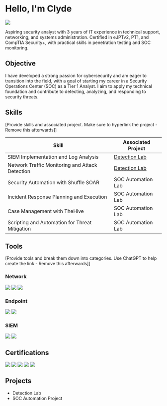 # Hello, I'm Clyde
<a href="https://www.linkedin.com/in/arian-clyde-quiber-26b065131/"><img src="https://img.shields.io/badge/-LinkedIn-0072b1?&style=for-the-badge&logo=linkedin&logoColor=white" /></a>


Aspiring security analyst with 3 years of IT experience in technical support, networking, and systems administration. Certified in eJPTv2, PT1, and CompTIA Security+, with practical skills in penetration testing and SOC monitoring. 

## Objective

I have developed a strong passion for cybersecurity and am eager to transition into the field, with a goal of starting my career in a Security Operations Center (SOC) as a Tier 1 Analyst. I aim to apply my technical foundation and contribute to detecting, analyzing, and responding to security threats.

## Skills
[Provide skills and associated project. Make sure to hyperlink the project - Remove this afterwards]]

| Skill                                         | Associated Project         |
|-----------------------------------------------|----------------------------|
| SIEM Implementation and Log Analysis          | <a href="https://google.com">Detection Lab</a>|
| Network Traffic Monitoring and Attack Detection | <a href="https://google.com">Detection Lab</a>|
| Security Automation with Shuffle SOAR         | SOC Automation Lab|
| Incident Response Planning and Execution      | SOC Automation Lab|
| Case Management with TheHive                  | SOC Automation Lab|
| Scripting and Automation for Threat Mitigation | SOC Automation Lab|

## Tools
[Provide tools and break them down into categories. Use ChatGPT to help create the link - Remove this afterwards]]

### Network
<div>
    <img src="https://img.shields.io/badge/-Wireshark-1679A7?&style=for-the-badge&logo=Wireshark&logoColor=white" />
    <img src="https://img.shields.io/badge/-Suricata-EF3B2D?&style=for-the-badge&logo=Suricata&logoColor=white" />
    <img src="https://img.shields.io/badge/-Zeek-777BB4?&style=for-the-badge&logo=Zeek&logoColor=white" />
</div>

### Endpoint
<div>
    <img src="https://img.shields.io/badge/-Microsoft_Defender_for_Endpoint-00A4EF?&style=for-the-badge&logo=Microsoft&logoColor=white" />
    <img src="https://img.shields.io/badge/-Velociraptor-4B275F?&style=for-the-badge&logo=Velociraptor&logoColor=white" />
</div>

### SIEM
<div>
    <img src="https://img.shields.io/badge/-Splunk-000000?&style=for-the-badge&logo=Splunk&logoColor=white" />
    <img src="https://img.shields.io/badge/-Elastic-005571?&style=for-the-badge&logo=Elastic&logoColor=white" />
</div>

## Certifications

<div>
<img src="https://img.shields.io/badge/-Security%2B-FF0000?&style=for-the-badge&logo=CompTIA&logoColor=white" />
<img src="https://img.shields.io/badge/-PT1(TryHackMe)-008000?&style=for-the-badge&logo=tryhackme&logoColor=white" />
<img src="https://img.shields.io/badge/-eJPTv2-4D4D4D?&style=for-the-badge&logo=ine&logoColor=white" />
<img src="https://img.shields.io/badge/-CCNA-1BA0D7?&style=for-the-badge&logo=Cisco&logoColor=white" />
<img src="https://img.shields.io/badge/-JNCIA-0074C2?&style=for-the-badge&logo=junipernetworks&logoColor=white" />
</div>

## Projects
- Detection Lab
- SOC Automation Project
